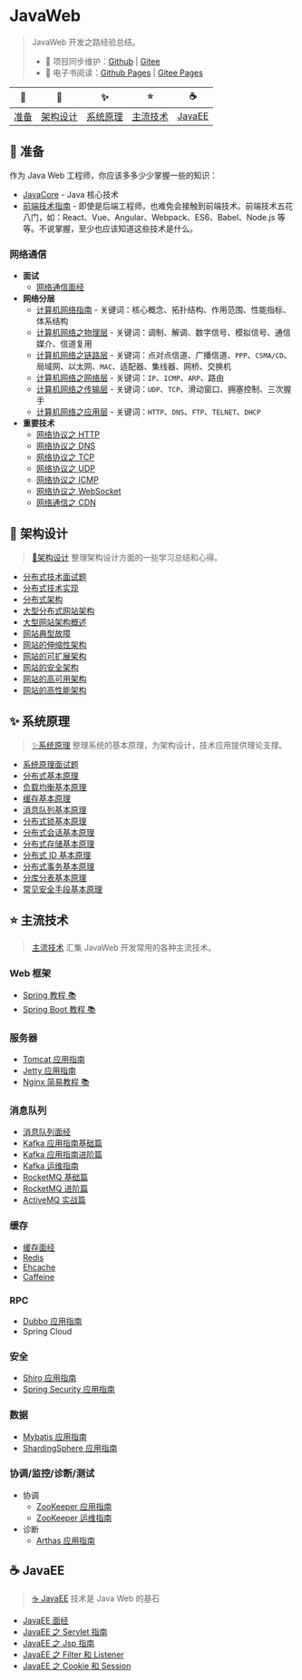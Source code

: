 # JavaWeb

> JavaWeb 开发之路经验总结。
>
> - 🔁 项目同步维护：[Github](https://github.com/dunwu/javaweb/) | [Gitee](https://gitee.com/turnon/javaweb/)
> - 📖 电子书阅读：[Github Pages](https://dunwu.github.io/javaweb/) | [Gitee Pages](http://turnon.gitee.io/javaweb/)

|        🔰         |            🎨            |            ✨            |           ⭐️            |          ☕          |
| :---------------: | :----------------------: | :----------------------: | :----------------------: | :------------------: |
| [准备](#🔰️-准备) | [架构设计](#🎨-架构设计) | [系统原理](#✨-系统原理) | [主流技术](#⭐-主流技术) | [JavaEE](#☕-JavaEE) |

## 🔰️ 准备

作为 Java Web 工程师，你应该多多少少掌握一些的知识：

- [JavaCore](https://dunwu.github.io/javacore/) - Java 核心技术
- [前端技术指南](https://github.com/dunwu/frontend-tutorial) - 即使是后端工程师，也难免会接触到前端技术。前端技术五花八门，如：React、Vue、Angular、Webpack、ES6、Babel、Node.js 等等。不说掌握，至少也应该知道这些技术是什么。

### 网络通信

- **面试**
  - [网络通信面经](https://github.com/dunwu/blog/blob/master/source/_posts/communication/network-interview.md)
- **网络分层**
  - [计算机网络指南](https://github.com/dunwu/blog/blob/master/source/_posts/communication/network-guide.md) - 关键词：核心概念、拓扑结构、作用范围、性能指标、体系结构
  - [计算机网络之物理层](https://github.com/dunwu/blog/blob/master/source/_posts/communication/network-physical.md) - 关键词：调制、解调、数字信号、模拟信号、通信媒介、信道复用
  - [计算机网络之链路层](https://github.com/dunwu/blog/blob/master/source/_posts/communication/network-data-link.md) - 关键词：点对点信道、广播信道、`PPP`、`CSMA/CD`、局域网、以太网、`MAC`、适配器、集线器、网桥、交换机
  - [计算机网络之网络层](https://github.com/dunwu/blog/blob/master/source/_posts/communication/network-network.md) - 关键词：`IP`、`ICMP`、`ARP`、路由
  - [计算机网络之传输层](https://github.com/dunwu/blog/blob/master/source/_posts/communication/network-transport.md) - 关键词：`UDP`、`TCP`、滑动窗口、拥塞控制、三次握手
  - [计算机网络之应用层](https://github.com/dunwu/blog/blob/master/source/_posts/communication/network-application.md) - 关键词：`HTTP`、`DNS`、`FTP`、`TELNET`、`DHCP`
- **重要技术**
  - [网络协议之 HTTP](https://github.com/dunwu/blog/blob/master/source/_posts/communication/http.md)
  - [网络协议之 DNS](https://github.com/dunwu/blog/blob/master/source/_posts/communication/dns.md)
  - [网络协议之 TCP](https://github.com/dunwu/blog/blob/master/source/_posts/communication/tcp.md)
  - [网络协议之 UDP](https://github.com/dunwu/blog/blob/master/source/_posts/communication/udp.md)
  - [网络协议之 ICMP](https://github.com/dunwu/blog/blob/master/source/_posts/communication/icmp.md)
  - [网络协议之 WebSocket](https://github.com/dunwu/blog/blob/master/source/_posts/communication/websocket.md)
  - [网络通信之 CDN](https://github.com/dunwu/blog/blob/master/source/_posts/communication/cdn.md)

## 🎨 架构设计

> [🎨架构设计](https://github.com/dunwu/blog/tree/master/source/_posts/design/architecture) 整理架构设计方面的一些学习总结和心得。

- [分布式技术面试题](https://github.com/dunwu/blog/blob/master/source/_posts/design/architecture/分布式技术面试题.md)
- [分布式技术实现](https://github.com/dunwu/blog/blob/master/source/_posts/design/architecture/分布式技术实现.md)
- [分布式架构](https://github.com/dunwu/blog/blob/master/source/_posts/design/architecture/分布式架构.md)
- [大型分布式网站架构](https://github.com/dunwu/blog/blob/master/source/_posts/design/architecture/大型分布式网站架构.md)
- [大型网站架构概述](https://github.com/dunwu/blog/blob/master/source/_posts/design/architecture/大型网站架构概述.md)
- [网站典型故障](https://github.com/dunwu/blog/blob/master/source/_posts/design/architecture/网站典型故障.md)
- [网站的伸缩性架构](https://github.com/dunwu/blog/blob/master/source/_posts/design/architecture/网站的伸缩性架构.md)
- [网站的可扩展架构](https://github.com/dunwu/blog/blob/master/source/_posts/design/architecture/网站的可扩展架构.md)
- [网站的安全架构](https://github.com/dunwu/blog/blob/master/source/_posts/design/architecture/网站的安全架构.md)
- [网站的高可用架构](https://github.com/dunwu/blog/blob/master/source/_posts/design/architecture/网站的高可用架构.md)
- [网站的高性能架构](https://github.com/dunwu/blog/blob/master/source/_posts/design/architecture/网站的高性能架构.md)

## ✨ 系统原理

> [✨系统原理](https://github.com/dunwu/blog/tree/master/source/_posts/design/theory) 整理系统的基本原理，为架构设计，技术应用提供理论支撑。

- [系统原理面试题](https://github.com/dunwu/blog/blob/master/source/_posts/design/theory/system-theory-interview.md)
- [分布式基本原理](https://github.com/dunwu/blog/blob/master/source/_posts/design/theory/distributed-base-theory.md)
- [负载均衡基本原理](https://github.com/dunwu/blog/blob/master/source/_posts/design/theory/load-balance-theory.md)
- [缓存基本原理](https://github.com/dunwu/blog/blob/master/source/_posts/design/theory/cache-theory.md)
- [消息队列基本原理](https://github.com/dunwu/blog/blob/master/source/_posts/design/theory/mq-theory.md)
- [分布式锁基本原理](https://github.com/dunwu/blog/blob/master/source/_posts/design/theory/distributed-lock-theory.md)
- [分布式会话基本原理](https://github.com/dunwu/blog/blob/master/source/_posts/design/theory/distributed-session-theory.md)
- [分布式存储基本原理](https://github.com/dunwu/blog/blob/master/source/_posts/design/theory/distributed-storage-theory.md)
- [分布式 ID 基本原理](https://github.com/dunwu/blog/blob/master/source/_posts/design/theory/distributed-id-theory.md)
- [分布式事务基本原理](https://github.com/dunwu/blog/blob/master/source/_posts/design/theory/distributed-transaction-theory.md)
- [分库分表基本原理](https://github.com/dunwu/blog/blob/master/source/_posts/design/theory/sharding-theory.md)
- [常见安全手段基本原理](https://github.com/dunwu/blog/blob/master/source/_posts/design/theory/security-theory.md)

## ⭐ 主流技术

> [主流技术](technology) 汇集 JavaWeb 开发常用的各种主流技术。

### Web 框架

- [Spring 教程 📚](https://dunwu.github.io/spring-tutorial/)
- [Spring Boot 教程 📚](https://dunwu.github.io/spring-boot-tutorial/)

### 服务器

- [Tomcat 应用指南](technology/server/Tomcat.md)
- [Jetty 应用指南](technology/server/Jetty.md)
- [Nginx 简易教程 📚](https://github.com/dunwu/nginx-tutorial)

### 消息队列

- [消息队列面经](technology/mq/MqInterview.md)
- [Kafka 应用指南基础篇](technology/mq/kafka-basic.md)
- [Kafka 应用指南进阶篇](technology/mq/kafka-advance.md)
- [Kafka 运维指南](technology/mq/kafka-ops.md)
- [RocketMQ 基础篇](technology/mq/RocketmqBasics.md)
- [RocketMQ 进阶篇](technology/mq/RocketmqAdvanced.md)
- [ActiveMQ 实战篇](technology/mq/ActiveMQ.md)

### 缓存

- [缓存面经](technology/cache/CacheInterview.md)
- [Redis](technology/cache/Redis.md)
- [Ehcache](technology/cache/Ehcache.md)
- [Caffeine](technology/cache/Caffeine.md)

### RPC

- [Dubbo 应用指南](technology/rpc/Dubbo.md)
- Spring Cloud

### 安全

- [Shiro 应用指南](technology/security/Shiro.md)
- [Spring Security 应用指南](technology/security/SpringSecurity.md)

### 数据

- [Mybatis 应用指南](technology/data/Mybatis.md)
- [ShardingSphere 应用指南](technology/data/ShardingSphere.md)

### 协调/监控/诊断/测试

- 协调
  - [ZooKeeper 应用指南](technology/monitor/zookeeper.md)
  - [ZooKeeper 运维指南](technology/monitor/zookeeper-ops.md)
- 诊断
  - [Arthas 应用指南](technology/monitor/arthas.md)

## ☕ JavaEE

> [☕ JavaEE](javaee/README.md) 技术是 Java Web 的基石

- [JavaEE 面经](javaee/javaee-interview.md)
- [JavaEE 之 Servlet 指南](javaee/javaee-servlet.md)
- [JavaEE 之 Jsp 指南](javaee/javaee-jsp.md)
- [JavaEE 之 Filter 和 Listener](javaee/javaee-filter-listener.md)
- [JavaEE 之 Cookie 和 Session](javaee/javaee-cookie-sesion.md)
